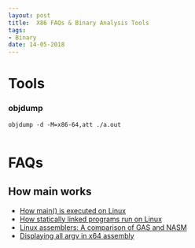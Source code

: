 ```yaml
---
layout: post
title:  X86 FAQs & Binary Analysis Tools
tags:
- Binary
date: 14-05-2018
---
```


# Tools

### objdump
```
objdump -d -M=x86-64,att ./a.out


```

# FAQs
## How main works 
- [How main() is executed on Linux ](http://www.tldp.org/LDP/LG/issue84/hawk.html)
- [How statically linked programs run on Linux](https://eli.thegreenplace.net/2012/08/13/how-statically-linked-programs-run-on-linux/)
- [Linux assemblers: A comparison of GAS and NASM](https://www.ibm.com/developerworks/library/l-gas-nasm/index.html)
- [Displaying all argv in x64 assembly](https://eli.thegreenplace.net/2013/07/24/displaying-all-argv-in-x64-assembly)
